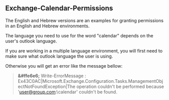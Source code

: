 ## Exchange-Calendar-Permissions

The English and Hebrew versions are an examples for granting permissions in an English and Hebrew environments.

The language you need to use for the word "calendar" depends on the user's outlook language.

If you are working in a multiple language environment, you will first need to make sure what outlook language the user is using.

Otherwise you will get an error like the message bellow: 

> **&#ffe6e6;** Write-ErrorMessage : Ex43C0AC|Microsoft.Exchange.Configuration.Tasks.ManagementObjectNotFoundException|The operation couldn't be 
performed because 'user@group.com:\calendar' couldn't be found.
